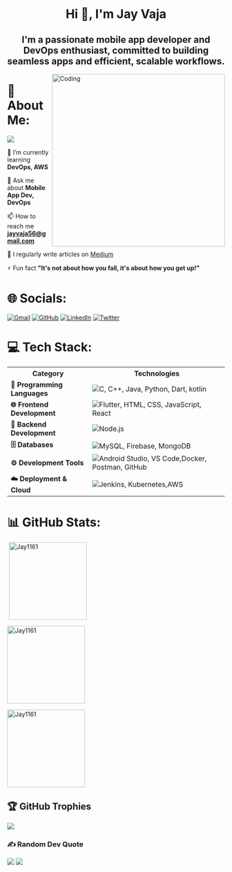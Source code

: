 <h1 align="center">Hi 👋, I'm Jay Vaja</h1>
<h2 align="center">I'm a passionate mobile app developer and DevOps enthusiast, committed to building seamless apps and efficient, scalable workflows.</h2>
<img align="right" alt="Coding" width="400" src="https://cdn.dribbble.com/users/1162077/screenshots/3848914/programmer.gif">

# 💫 About Me:
[![](https://visitcount.itsvg.in/api?id=Jay1161&icon=0&color=0)]()
  
🌱 I’m currently learning **DevOps, AWS**

💬 Ask me about **Mobile App Dev, DevOps**

📫 How to reach me **jayvaja56@gmail.com**

📝 I regularly write articles on [Medium](https://medium.com/@jayvaja56)

⚡ Fun fact **"It's not about how you fall, it's about how you get up!"**


# 🌐 Socials:
<a href="https://mail.google.com/mail/?view=cm&fs=1&to=jayvaja56@@gmail.com"><img src="https://skillicons.dev/icons?i=gmail&theme=dark" alt="Gmail"></a>
<a href="https://github.com/Jay1161"><img src="https://skillicons.dev/icons?i=github&theme=dark" alt="GitHub"></a>
<a href="https://www.linkedin.com/in/jay-vaja-b84237229//"><img src="https://skillicons.dev/icons?i=linkedin&theme=dark" alt="LinkedIn"></a>
<a href="https://twitter.com/jayvaja_11"><img src="https://skillicons.dev/icons?i=twitter&theme=dark" alt="Twitter"></a>


# 💻 Tech Stack:

<table>
  <tr>
    <th>Category</th>
    <th>Technologies</th>
  </tr>
  <tr>
    <td><strong>🚀 Programming Languages</strong></td>
    <td><img src="https://skillicons.dev/icons?i=c,cpp,java,python,dart,kotlin&theme=dark" alt="C, C++, Java, Python, Dart, kotlin"></td>
  </tr>
  <tr>
    <td><strong>🌐 Frontend Development</strong></td>
    <td><img src="https://skillicons.dev/icons?i=flutter,html,css,js,react,&theme=dark" alt="Flutter, HTML, CSS, JavaScript, React"></td>
  </tr>
  <tr>
    <td><strong>🔧 Backend Development</strong></td>
    <td><img src="https://skillicons.dev/icons?i=nodejs&theme=dark" alt="Node.js"></td>
  </tr>
  <tr>
    <td><strong>🗄️ Databases</strong></td>
    <td><img src="https://skillicons.dev/icons?i=mysql,firebase,mongodb&theme=dark" alt="MySQL, Firebase, MongoDB"></td>
  </tr>
  <tr>
    <td><strong>⚙️ Development Tools</strong></td>
    <td><img src="https://skillicons.dev/icons?i=androidstudio,vscode,docker,postman,github&theme=dark" alt="Android Studio, VS Code,Docker, Postman, GitHub"></td>
  </tr>
  <tr>
    <td><strong>☁️ Deployment & Cloud</strong></td>
    <td><img src="https://skillicons.dev/icons?i=jenkins,kubernetes,aws&theme=dark" alt="Jenkins, Kubernetes,AWS"></td>
  </tr>
</table>


# 📊 GitHub Stats:

<p>&nbsp;<img align="center" height="180em" src="https://github-readme-stats.vercel.app/api?username=Jay1161&show_icons=true&locale=en&theme=bear" alt="Jay1161" /></p>

<p><img align="center" height="180em" src="https://github-readme-streak-stats.herokuapp.com/?user=Jay1161&theme=bear" alt="Jay1161" /></p>

<img align="center" height="180em" src="https://github-readme-stats.vercel.app/api/top-langs/?username=Jay1161&layout=compact&theme=bear" alt=Jay1161 />


## 🏆 GitHub Trophies
![](https://github-profile-trophy.vercel.app/?username=Jay1161&theme=radical&no-frame=false&no-bg=false&margin-w=4)

### ✍️ Random Dev Quote
![](https://quotes-github-readme.vercel.app/api?type=horizontal&theme=radical)
<img src="https://user-images.githubusercontent.com/73097560/115834477-dbab4500-a447-11eb-908a-139a6edaec5c.gif">
